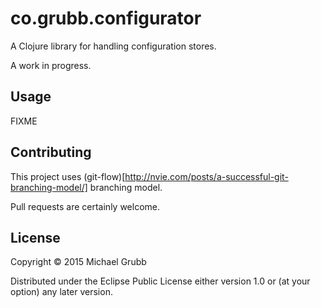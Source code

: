 # co.grubb.configurator

A Clojure library for handling configuration stores.

A work in progress.

<!--
## Releases and Dependency Information
* Latest stable release is 0.1.0-SNAPSHOT

[Leiningen](http://leiningen.org/) dependency information:

```clojure
[co.grubb/configurator "0.1.0-SNAPSHOT"]
```

[Maven](http://maven.apache.org/) dependency information:
```xml
<dependency>
  <groupId>co.grubb</groupId>
  <artifactId>configurator</artifactId>
  <version>0.1.0-SNAPSHOT</version>
</dependency>
```
-->
## Usage

FIXME


## Contributing

This project uses (git-flow)[http://nvie.com/posts/a-successful-git-branching-model/] branching model.

Pull requests are certainly welcome.

## License

Copyright © 2015 Michael Grubb

Distributed under the Eclipse Public License either version 1.0 or (at
your option) any later version.
